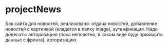 # projectNews
Бэк сайта для новостей, реализовано: отдача новостей, добавление новостей с картинкой (кладется в папку image), аутенфикация.
Надо доделать: авторизацию (пока непонятно, в каком виде буду приходить данные с фронта), авторизацию.
